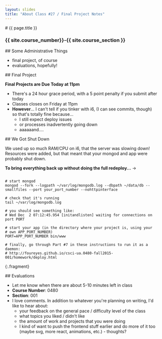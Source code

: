 ```yaml
---
layout: slides
title: "About Class #27 / Final Project Notes"
---
```

<section markdown="block" class="intro-slide">
# {{ page.title }}

### {{ site.course_number}}-{{ site.course_section }}

<p><small></small></p>
</section>

<section markdown="block">
## Some Administrative Things

* final project, of course
* evaluations, hopefully!

</section>

<section markdown="block">
## Final Project

__Final Projects are Due Today at 11pm__

* There's a 24 hour grace period, with a 5 point penalty if you submit after today
* Classes closes on Friday at 11pm
* __However__... I can't tell if you tinker with i6, (I can see commits, though) so that's totally fine because...
	* I still expect deploy issues
	* or processes inadvertently going down
	* aaaaaand....

</section>
<section markdown="block">
## We Got Shut Down

We used up so much RAM/CPU on i6, that the server was slowing down! Resources were added, but that meant that your mongod and app were probably shut down.

__To bring everything back up without doing the full redeploy...__ &rarr;

<pre><code data-trim contenteditable>
# start mongod
mongod --fork --logpath ~/var/log/mongodb.log --dbpath ~/data/db --smallfiles --port your_port_number --nohttpinterface

# check that it's running
tail ~/var/log/mongodb.log

# you should see something like: 
# Wed Dec  2 07:12:45.954 [initandlisten] waiting for connections on port PORT

# start your app (in the directory where your project is, using your
# own APP_PORT_NUMBER)
PORT=APP_PORT_NUMBER bin/www

# finally, go through Part #7 in these instructions to run it as a daemon:
# http://foureyes.github.io/csci-ua.0480-fall2015-001/homework/deploy.html
</code></pre>
{:.fragment}
</section>

<section markdown="block">
## Evaluations

* Let me know when there are about 5-10 minutes left in class
* __Course Number__: 0480
* __Section__: 001
* I love comments. In addition to whatever you're planning on writing, I'd like to hear about:
	* your feedback on the general pace / difficulty level of the class
	* what topics you liked / didn't like
	* the amount of work and projects that you were doing
	* I kind of want to push the frontend stuff earlier and do more of it too (maybe svg, more react, animations, etc.) - thoughts?

</section>

